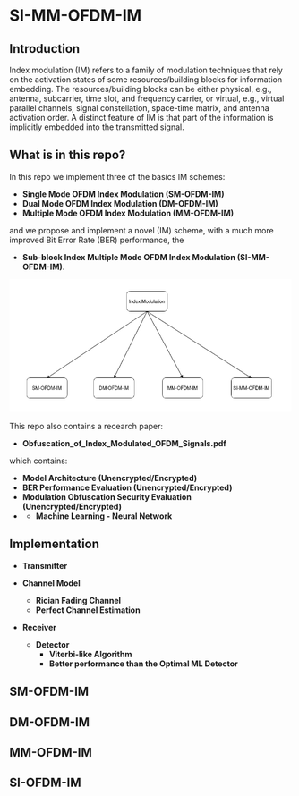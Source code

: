 # SI-MM-OFDM-IM

## Introduction

Index modulation (IM) refers to a family of modulation techniques that rely on the activation states of some resources/building blocks for information embedding. The resources/building blocks can be either physical, e.g., antenna, subcarrier, time slot, and frequency carrier, or virtual, e.g., virtual parallel channels, signal constellation, space-time matrix, and antenna activation order. A distinct feature of IM is that part of the information is implicitly embedded into the transmitted signal.

## What is in this repo?

In this repo we implement three of the basics IM schemes:
* **Single Mode OFDM Index Modulation (SM-OFDM-IM)**
* **Dual Mode OFDM Index Modulation (DM-OFDM-IM)**
* **Multiple Mode OFDM Index Modulation (MM-OFDM-IM)**

and we propose and implement a novel (IM) scheme, with a much more improved Bit Error Rate (BER) performance, the
* **Sub-block Index Multiple Mode OFDM Index Modulation (SI-MM-OFDM-IM)**.

![alt text](https://github.com/ceffrosynis/Index-Modulation/blob/master/images/Arrow%20Diagram%20Casual%20Strcture(2).png)

This repo also contains a recearch paper:
* **Obfuscation_of_Index_Modulated_OFDM_Signals.pdf**

which contains:
* **Model Architecture (Unencrypted/Encrypted)** 
* **BER Performance Evaluation (Unencrypted/Encrypted)**
* **Modulation Obfuscation Security Evaluation (Unencrypted/Encrypted)**
* * **Machine Learning - Neural Network**


## Implementation

* **Transmitter**

* **Channel Model**
  * **Rician Fading Channel**
  * **Perfect Channel Estimation**

* **Receiver**
  * **Detector**
    * **Viterbi-like Algorithm**
    * **Better performance than the Optimal ML Detector**


## SM-OFDM-IM

## DM-OFDM-IM

## MM-OFDM-IM

## SI-OFDM-IM
